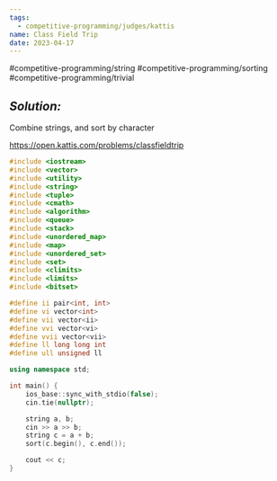 ```yaml
---
tags:
  - competitive-programming/judges/kattis
name: Class Field Trip
date: 2023-04-17
---
```

#competitive-programming/string
#competitive-programming/sorting
#competitive-programming/trivial
## _Solution:_
Combine strings, and sort by character

https://open.kattis.com/problems/classfieldtrip
```cpp
#include <iostream>
#include <vector>
#include <utility>
#include <string>
#include <tuple>
#include <cmath>
#include <algorithm>
#include <queue>
#include <stack>
#include <unordered_map>
#include <map>
#include <unordered_set>
#include <set>
#include <climits>
#include <limits>
#include <bitset>

#define ii pair<int, int>
#define vi vector<int>
#define vii vector<ii>
#define vvi vector<vi>
#define vvii vector<vii>
#define ll long long int
#define ull unsigned ll

using namespace std;

int main() {
    ios_base::sync_with_stdio(false);
    cin.tie(nullptr);

    string a, b;
    cin >> a >> b;
    string c = a + b;
    sort(c.begin(), c.end());

    cout << c;
}
```
